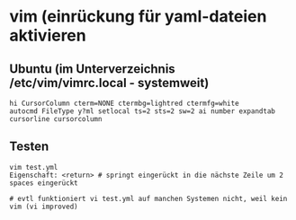 # vim (einrückung für yaml-dateien aktivieren

## Ubuntu (im Unterverzeichnis /etc/vim/vimrc.local - systemweit) 

```
hi CursorColumn cterm=NONE ctermbg=lightred ctermfg=white
autocmd FileType y?ml setlocal ts=2 sts=2 sw=2 ai number expandtab cursorline cursorcolumn
```

## Testen 

```
vim test.yml 
Eigenschaft: <return> # springt eingerückt in die nächste Zeile um 2 spaces eingerückt

# evtl funktioniert vi test.yml auf manchen Systemen nicht, weil kein vim (vi improved) 


```
